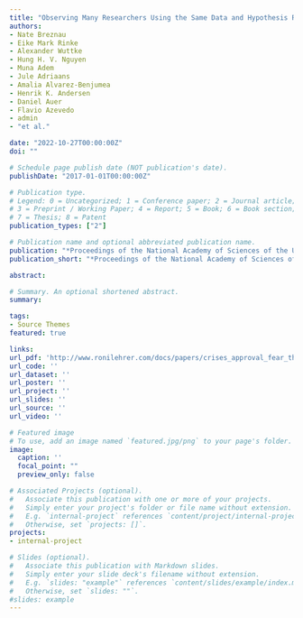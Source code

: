 ```yaml
---
title: "Observing Many Researchers Using the Same Data and Hypothesis Reveals a Hidden Universe of Uncertainty"
authors:
- Nate Breznau
- Eike Mark Rinke
- Alexander Wuttke
- Hung H. V. Nguyen
- Muna Adem
- Jule Adriaans
- Amalia Alvarez-Benjumea
- Henrik K. Andersen
- Daniel Auer
- Flavio Azevedo
- admin
- "et al."

date: "2022-10-27T00:00:00Z"
doi: ""

# Schedule page publish date (NOT publication's date).
publishDate: "2017-01-01T00:00:00Z"

# Publication type.
# Legend: 0 = Uncategorized; 1 = Conference paper; 2 = Journal article;
# 3 = Preprint / Working Paper; 4 = Report; 5 = Book; 6 = Book section;
# 7 = Thesis; 8 = Patent
publication_types: ["2"]

# Publication name and optional abbreviated publication name.
publication: "*Proceedings of the National Academy of Sciences of the USA (PNAS) 119 (44), pp. 1-8*"
publication_short: "*Proceedings of the National Academy of Sciences of the USA (PNAS) 119 (44), pp. 1-8*"

abstract: 

# Summary. An optional shortened abstract.
summary: 

tags:
- Source Themes
featured: true

links:
url_pdf: 'http://www.ronilehrer.com/docs/papers/crises_approval_fear_threat.pdf'
url_code: ''
url_dataset: ''
url_poster: ''
url_project: ''
url_slides: ''
url_source: ''
url_video: ''

# Featured image
# To use, add an image named `featured.jpg/png` to your page's folder. 
image:
  caption: ''
  focal_point: ""
  preview_only: false

# Associated Projects (optional).
#   Associate this publication with one or more of your projects.
#   Simply enter your project's folder or file name without extension.
#   E.g. `internal-project` references `content/project/internal-project/index.md`.
#   Otherwise, set `projects: []`.
projects:
- internal-project

# Slides (optional).
#   Associate this publication with Markdown slides.
#   Simply enter your slide deck's filename without extension.
#   E.g. `slides: "example"` references `content/slides/example/index.md`.
#   Otherwise, set `slides: ""`.
#slides: example
---
```


